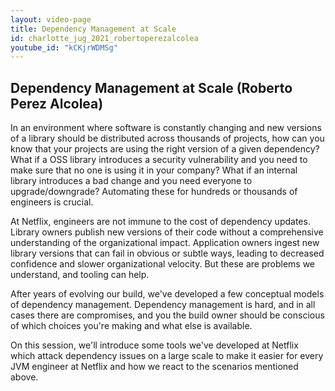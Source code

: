 ```yaml
---
layout: video-page
title: Dependency Management at Scale
id: charlotte_jug_2021_robertoperezalcolea   
youtube_id: "kCKjrWDMSg"
---                     
```


## Dependency Management at Scale (Roberto Perez Alcolea)

In an environment where software is constantly changing and new versions of a library should be distributed across thousands of projects, how can you know that your projects are using the right version of a given dependency? What if a OSS library introduces a security vulnerability and you need to make sure that no one is using it in your company? What if an internal library introduces a bad change and you need everyone to upgrade/downgrade? Automating these for hundreds or thousands of engineers is crucial.

At Netflix, engineers are not immune to the cost of dependency updates. Library owners publish new versions of their code without a comprehensive understanding of the organizational impact. Application owners ingest new library versions that can fail in obvious or subtle ways, leading to decreased confidence and slower organizational velocity. But these are problems we understand, and tooling can help.

After years of evolving our build, we've developed a few conceptual models of dependency management. Dependency management is hard, and in all cases there are compromises, and you the build owner should be conscious of which choices you're making and what else is available.

On this session, we'll introduce some tools we've developed at Netflix which attack dependency issues on a large scale to make it easier for every JVM engineer at Netflix and how we react to the scenarios mentioned above.
